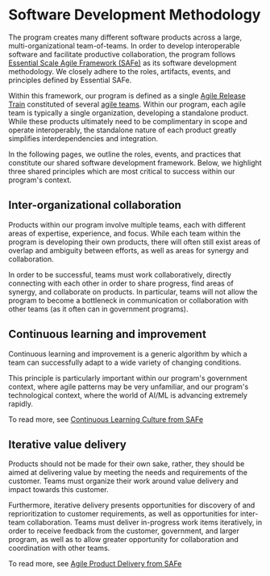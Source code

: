 # Software Development Methodology

The program creates many different software products across a large, multi-organizational team-of-teams. In order to develop interoperable software and facilitate productive collaboration, the program follows [Essential Scale Agile Framework (SAFe)](https://scaledagileframework.com/essential-safe/) as its software development methodology. We closely adhere to the roles, artifacts, events, and principles defined by Essential SAFe.

Within this framework, our program is defined as a single [Agile Release Train](https://scaledagileframework.com/agile-release-train/) constituted of several [agile teams](https://scaledagileframework.com/agile-teams/). Within our program, each agile team is typically a single organization, developing a standalone product. While these products ultimately need to be complimentary in scope and operate interoperably, the standalone nature of each product greatly simplifies interdependencies and integration. 

In the following pages, we outline the roles, events, and practices that constitute our shared software development framework. Below, we highlight three shared principles which are most critical to success within our program's context.

## Inter-organizational collaboration

Products within our program involve multiple teams, each with different areas of expertise, experience, and focus. While each team within the program is developing their own products, there will often still exist areas of overlap and ambiguity between efforts, as well as areas for synergy and collaboration. 

In order to be successful, teams must work collaboratively, directly connecting with each other in order to share progress, find areas of synergy, and collaborate on products. In particular, teams will not allow the program to become a bottleneck in communication or collaboration with other teams (as it often can in government programs).

## Continuous learning and improvement

Continuous learning and improvement is a generic algorithm by which a team can successfully adapt to a wide variety of changing conditions. 

This principle is particularly important within our program's government context, where agile patterns may be very unfamiliar, and our program's technological context, where the world of AI/ML is advancing extremely rapidly. 

To read more, see [Continuous Learning Culture from SAFe](https://scaledagileframework.com/continuous-learning-culture/)

## Iterative value delivery

Products should not be made for their own sake, rather, they should be aimed at delivering value by meeting the needs and requirements of the customer. Teams must organize their work around value delivery and impact towards this customer.

Furthermore, iterative delivery presents opportunities for discovery of and reprioritization to customer requirements, as well as opportunities for inter-team collaboration. Teams must deliver in-progress work items iteratively, in order to receive feedback from the customer, government, and larger program, as well as to allow greater opportunity for collaboration and coordination with other teams. 

To read more, see [Agile Product Delivery from SAFe](https://scaledagileframework.com/agile-product-delivery)
